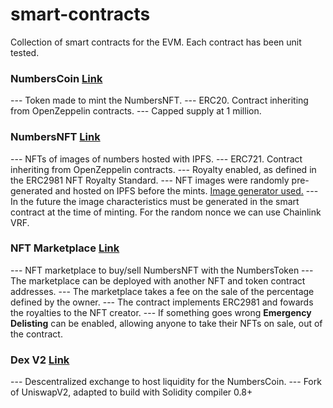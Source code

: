 # smart-contracts

Collection of smart contracts for the EVM. Each contract has been unit tested.

### NumbersCoin [Link](https://github.com/albertolalanda/smart-contracts/tree/master/numbers-token)

--- Token made to mint the NumbersNFT.
--- ERC20. Contract inheriting from OpenZeppelin contracts.
--- Capped supply at 1 million.

### NumbersNFT [Link](https://github.com/albertolalanda/smart-contracts/tree/master/numbers-nft)

--- NFTs of images of numbers hosted with IPFS.
--- ERC721. Contract inheriting from OpenZeppelin contracts.
--- Royalty enabled, as defined in the ERC2981 NFT Royalty Standard.
--- NFT images were randomly pre-generated and hosted on IPFS before the mints. [Image generator used.](https://github.com/albertolalanda/nft-number-image-generator)
--- In the future the image characteristics must be generated in the smart contract at the time of minting. For the random nonce we can use Chainlink VRF.

### NFT Marketplace [Link](https://github.com/albertolalanda/smart-contracts/tree/master/nft-marketplace)

--- NFT marketplace to buy/sell NumbersNFT with the NumbersToken
--- The marketplace can be deployed with another NFT and token contract addresses.
--- The marketplace takes a fee on the sale of the percentage defined by the owner.
--- The contract implements ERC2981 and fowards the royalties to the NFT creator.
--- If something goes wrong **Emergency Delisting** can be enabled, allowing anyone to take their NFTs on sale, out of the contract.

### Dex V2 [Link](https://github.com/albertolalanda/smart-contracts/tree/master/dex)

--- Descentralized exchange to host liquidity for the NumbersCoin.
--- Fork of UniswapV2, adapted to build with Solidity compiler 0.8+

